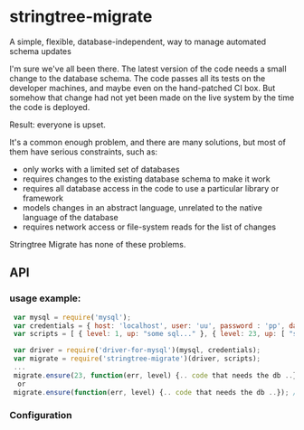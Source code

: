 # stringtree-migrate

A simple, flexible, database-independent, way to manage automated schema updates

I'm sure we've all been there. The latest version of the code needs a small change to the database schema.
The code passes all its tests on the developer machines, and maybe even on the hand-patched CI box.
But somehow that change had not yet been made on the live system by the time the code is deployed.

Result: everyone is upset.

It's a common enough problem, and there are many solutions, but most of them have serious constraints, such as:
* only works with a limited set of databases
* requires changes to the existing database schema to make it work
* requires all database access in the code to use a particular library or framework
* models changes in an abstract language, unrelated to the native language of the database
* requires network access or file-system reads for the list of changes

Stringtree Migrate has none of these problems.

## API

### usage example:
```js
 var mysql = require('mysql');
 var credentials = { host: 'localhost', user: 'uu', password : 'pp', database : 'test' };
 var scripts = [ { level: 1, up: "some sql..." }, { level: 23, up: [ "some sql...", "some more sql..." ] } ];

 var driver = require('driver-for-mysql')(mysql, credentials);
 var migrate = require('stringtree-migrate')(driver, scripts);
 ...
 migrate.ensure(23, function(err, level) {.. code that needs the db ..}); // ensure database is at level 23 or greater
  or
 migrate.ensure(function(err, level) {.. code that needs the db ..}); // ensure database has had all available patches applied
```

### Configuration
